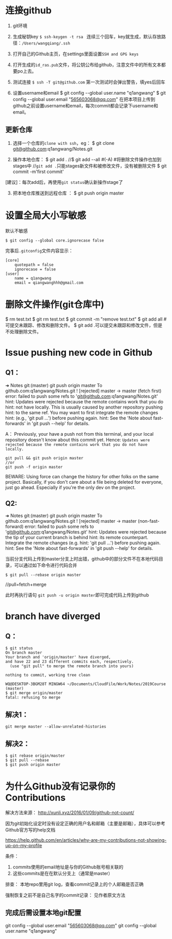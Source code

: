 # 连接github

1. git环境

2. 生成秘钥key
    `$ ssh-keygen -t rsa `
    连续三个回车，key就生成，默认存放路径：`/Users/wangqiang/.ssh`

3. 打开自己的Github主页，在settings里面设置`SSH and GPG keys`

4. 打开生成的`id_ras.pub`文件，将公钥公布给github，注意文件中的所有文本都要po上去。

5. 测试连接 
    `$ ssh -T git@github.com`
    第一次测试时会弹出警告，填yes后回车

6. 设置username和email
    $ git config --global user.name "q1angwang"
    $ git config --global user.email "565603068@qq.com"
    在把本项目上传到github之前设置username和email，每次commit都会记录下username和email。








## 更新仓库

1. 选择一个仓库的`clone with ssh`，eg：
    $ git clone git@github.com:q1angwang/Notes.git


2. 操作本地仓库：
    $ git add .
    //$ git add --all #(-A) #将删除文件操作也加到stages中
    //`git add .`只能stages新文件和被修改文件，没有被删除文件
    $ git commit -m'first commit'

[建议]：每次add后，再使用`git status`确认新操作stage了



3. 把本地仓库推送到远程仓库 ：
    $ git push origin master















# 设置全局大小写敏感
默认不敏感

    $ git config --global core.ignorecase false

完事后`.gitconfig`文件内容显示：

    [core]
        quotepath = false
        ignorecase = false
    [user]
        name = q1angwang
        email = qiangwanghhh@gmail.com















# 删除文件操作(git仓库中)

$ rm test.txt
$ git rm test.txt
$ git commit -m "remove test.txt"
$ git add all #可提交未跟踪、修改和删除文件。
$ git add .可以提交未跟踪和修改文件，但是不处理删除文件。








# Issue pushing new code in Github


## Q1：
➜  Notes git:(master) git push origin master
To github.com:q1angwang/Notes.git
 ! [rejected]        master -> master (fetch first)
error: failed to push some refs to 'git@github.com:q1angwang/Notes.git'
hint: Updates were rejected because the remote contains work that you do
hint: not have locally. This is usually caused by another repository pushing
hint: to the same ref. You may want to first integrate the remote changes
hint: (e.g., 'git pull ...') before pushing again.
hint: See the 'Note about fast-forwards' in 'git push --help' for details.

A：
Previously, your have a push not from this terminal, and your local repository doesn't know about this commit yet. Hence: `Updates were rejected because the remote contains work that you do not have locally.`

    git pull && git push origin master
    //or
    git push -f origin master
BEWARE: Using force can change the history for other folks on the same project. Basically, if you don't care about a file being deleted for everyone, just go ahead. Especially if you're the only dev on the project.



## Q2:
➜  Notes git:(master) git push origin master
To github.com:q1angwang/Notes.git
! [rejected]     master -> master (non-fast-forward) 
error: failed to push some refs to 'git@github.com:q1angwang/Notes.git' 
hint: Updates were rejected because the tip of your current branch is behind
hint: its remote counterpart. Integrate the remote changes (e.g.
hint: 'git pull ...') before pushing again.
hint: See the 'Note about fast-forwards' in 'git push --help' for details.


当前分支代码上传到master分支上时出错，github中的部分文件不在本地代码目录，可以通过如下命令进行代码合并

    $ git pull --rebase origin master

//pull=fetch+merge

此时再执行语句 `git push -u origin master`即可完成代码上传到github












# branch have diverged
## Q：

    $ git status
    On branch master
    Your branch and 'origin/master' have diverged,
    and have 22 and 23 different commits each, respectively.
      (use "git pull" to merge the remote branch into yours)

    nothing to commit, working tree clean

    WQ@DESKTOP-3BGM28T MINGW64 ~/Documents/CloudFile/Work/Notes/2019Course (master)
    $ git merge origin/master
    fatal: refusing to merge

## 解决1：

    git merge master --allow-unrelated-histories

## 解决2：

    $ git rebase origin/master 
    $ git pull --rebase 
    $ git push origin master 



















# 为什么Github没有记录你的Contributions

解决方法来源：
http://xunli.xyz/2016/01/09/github-not-count/


因为git初始化设定时没有设定正确的用户名和邮箱（主要是邮箱），具体可以参考Github官方写的help文档

https://help.github.com/en/articles/why-are-my-contributions-not-showing-up-on-my-profile


条件：
1. commits使用的email地址是与你的Github账号相关联的
2. 这些commits是在在默认分支上（通常是master）


排查：
本地repo里用git log，查看commit记录上的个人邮箱是否正确


强制恢复之前不是自己名字的commit记录：
见作者原文方法

## 完成后需设置本地git配置
git config --global user.email "565603068@qq.com"
git config --global user.name "q1angwang"
